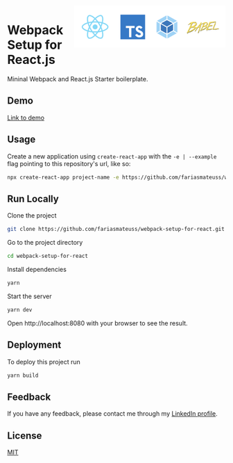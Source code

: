 
<img src="./docs/resources/thumbnail.png" width="350" align="right">

# Webpack Setup for React.js

Mininal Webpack and React.js Starter boilerplate.

## Demo

[Link to demo](https://fariasmateuss.github.io/webpack-setup-for-react/)

## Usage

Create a new application using `create-react-app` with the `-e | --example` flag pointing to this repository's url, like so:

```bash
npx create-react-app project-name -e https://github.com/fariasmateuss/webpack-setup-for-react.git
```

## Run Locally

Clone the project

```bash
git clone https://github.com/fariasmateuss/webpack-setup-for-react.git
```

Go to the project directory

```bash
cd webpack-setup-for-react
```

Install dependencies

```bash
yarn
```

Start the server

```bash
yarn dev
```

Open http://localhost:8080 with your browser to see the result.

## Deployment

To deploy this project run

```bash
yarn build
```

## Feedback

If you have any feedback, please contact me through my [LinkedIn profile](https://linkedin.com/in/fariasmateuss).

## License

[MIT](https://choosealicense.com/licenses/mit/)
